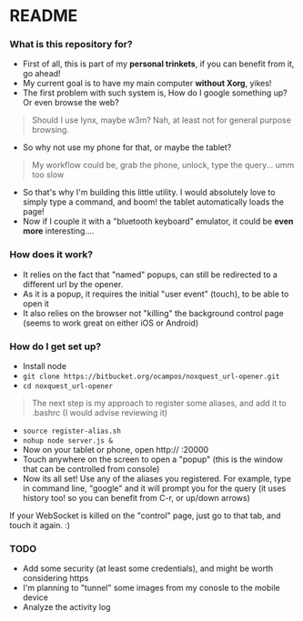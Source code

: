 # README #

### What is this repository for? ###

* First of all, this is part of my **personal trinkets**, if you can benefit from it, go ahead!
* My current goal is to have my main computer **without Xorg**, yikes!
* The first problem with such system is, How do I google something up? Or even browse the web?
> Should I use lynx, maybe w3m? Nah, at least not for general purpose browsing.
* So why not use my phone for that, or maybe the tablet?
> My workflow could be, grab the phone, unlock, type the query... umm too slow
* So that's why I'm building this little utility. I would absolutely love to simply type a command, and boom! the tablet automatically loads the page!
* Now if I couple it with a "bluetooth keyboard" emulator, it could be **even more** interesting....

### How does it work?

* It relies on the fact that "named" popups, can still be redirected to a different url by the opener.
* As it is a popup, it requires the initial "user event" (touch), to be able to open it
* It also relies on the browser not "killing" the background control page (seems to work great on either iOS or Android)

### How do I get set up? ###

* Install node
* `git clone https://bitbucket.org/ocampos/noxquest_url-opener.git`
* `cd noxquest_url-opener`
> The next step is my approach to register some aliases, and add it to .bashrc (I would advise reviewing it)
* `source register-alias.sh`
* `nohup node server.js &`
* Now on your tablet or phone, open http:// <ip address of nox system> :20000
* Touch anywhere on the screen to open a "popup" (this is the window that can be controlled from console)
* Now its all set! Use any of the aliases you registered. For example, type in command line, "google" and it will prompt you for the query (it uses history too! so you can benefit from C-r, or up/down arrows)

If your WebSocket is killed on the "control" page, just go to that tab, and touch it again. :)

### TODO ###

* Add some security (at least some credentials), and might be worth considering https
* I'm planning to "tunnel" some images from my conosle to the mobile device
* Analyze the activity log